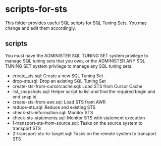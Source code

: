 # scripts-for-sts
This folder provides useful SQL scripts for SQL Tuning Sets. You may change and edit them accordingly.

## scripts
You must have the ADMINISTER SQL TUNING SET system privilege to manage SQL tuning sets that you own, or the ADMINISTER ANY SQL TUNING SET system privilege to manage any SQL tuning sets.

- create_sts.sql: Create a new SQL Tuning Set
- drop-sts.sql: Drop an existing SQL Tuning Set
- create-sts-from-cursorcache.sql: Load STS from Cursor Cache
- list_snapshots.sql: Helper script to list and find the required begin and end snap id
- create-sts-from-awr.sql: Load STS from AWR
- reduce-sts.sql: Reduce and existing STS
- check-sts-information.sql: Monitor STS
- check-sts-statements.sql: Monitor STS with statement execution
- 1-transport-sts-from-source.sql: Tasks on the source system to transport STS
- 2-transport-sts-to-target.sql: Tasks on the remote system to transport STS
